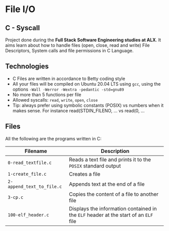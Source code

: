 # File I/O
## C - Syscall

Project done during the **Full Stack Software Engineering studies at ALX**. It aims learn about how to handle files (open, close, read and write) File Descriptors, System calls and file permissions in C Language.

## Technologies
* C Files are written in accordance to Betty coding style
* All your files will be compiled on Ubuntu 20.04 LTS using `gcc`, using the options `-Wall -Werror -Wextra -pedantic -std=gnu89`
* No more than 5 functions per file
* Allowed syscalls: `read`, `write`, `open`, `close`
* Tip: always prefer using symbolic constants (POSIX) vs numbers when it makes sense. For instance read(STDIN_FILENO, ... vs read(0, ...

## Files

All the following are the programs written in C:

| Filename | Description |
| -------- | ----------- |
| `0-read_textfile.c` | Reads a text file and prints it to the `POSIX` standard output |
| `1-create_file.c` | Creates a file |
| `2-append_text_to_file.c` | Appends text at the end of a file |
| `3-cp.c` | Copies the content of a file to another file |
| `100-elf_header.c` | Displays the information contained in the `ELF` header at the start of an `ELF` file |
